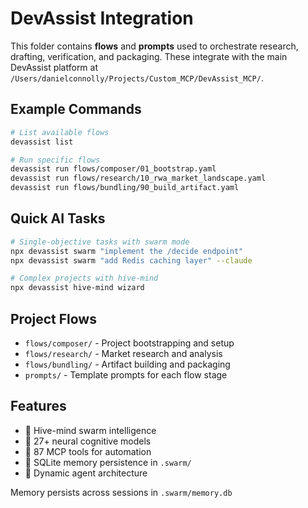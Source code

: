 # DevAssist Integration

This folder contains **flows** and **prompts** used to orchestrate research, drafting, verification, and packaging.
These integrate with the main DevAssist platform at `/Users/danielconnolly/Projects/Custom_MCP/DevAssist_MCP/`.

## Example Commands

```bash
# List available flows
devassist list

# Run specific flows
devassist run flows/composer/01_bootstrap.yaml
devassist run flows/research/10_rwa_market_landscape.yaml
devassist run flows/bundling/90_build_artifact.yaml
```

## Quick AI Tasks

```bash
# Single-objective tasks with swarm mode
npx devassist swarm "implement the /decide endpoint"
npx devassist swarm "add Redis caching layer" --claude

# Complex projects with hive-mind
npx devassist hive-mind wizard
```

## Project Flows

- `flows/composer/` - Project bootstrapping and setup
- `flows/research/` - Market research and analysis
- `flows/bundling/` - Artifact building and packaging
- `prompts/` - Template prompts for each flow stage

## Features

- 🐝 Hive-mind swarm intelligence
- 🧠 27+ neural cognitive models
- 🔧 87 MCP tools for automation
- 💾 SQLite memory persistence in `.swarm/`
- 🔄 Dynamic agent architecture

Memory persists across sessions in `.swarm/memory.db`